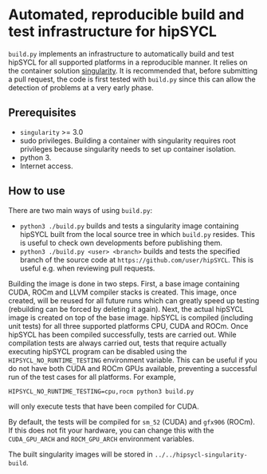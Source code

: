# Automated, reproducible build and test infrastructure for hipSYCL

`build.py` implements an infrastructure to automatically build and test hipSYCL for all supported platforms in a reproducible manner. It relies on the container solution [singularity](https://sylabs.io/docs/). It is recommended that, before submitting a pull request, the code is first tested with `build.py` since this can allow the detection of problems at a very early phase.

## Prerequisites
* `singularity` >= 3.0
* sudo privileges. Building a container with singularity requires root privileges because singularity needs to set up container isolation.
* python 3.
* Internet access.

## How to use

There are two main ways of using `build.py`:
* `python3 ./build.py` builds and tests a singularity image containing hipSYCL built from the local source tree in which `build.py` resides. This is useful to check own developments before publishing them.
* `python3 ./build.py <user> <branch>` builds and tests the specified branch of the source code at `https://github.com/user/hipSYCL`. This is useful e.g. when reviewing pull requests.

Building the image is done in two steps. First, a base image containing CUDA, ROCm and LLVM compiler stacks is created. This image, once created, will be reused for all future runs which can greatly speed up testing (rebuilding can be forced by deleting it again).
Next, the actual hipSYCL image is created on top of the base image. hipSYCL is compiled (including unit tests) for all three supported platforms CPU, CUDA and ROCm.
Once hipSYCL has been compiled successfully, tests are carried out. While compilation tests are always carried out, tests that require actually executing hipSYCL program can be disabled using the `HIPSYCL_NO_RUNTIME_TESTING` environment variable. This can be useful if you do not have both CUDA and ROCm GPUs available, preventing a successful run of the test cases for all platforms. For example,
```
HIPSYCL_NO_RUNTIME_TESTING=cpu,rocm python3 build.py 
```
will only execute tests that have been compiled for CUDA.

By default, the tests will be compiled for `sm_52` (CUDA) and `gfx906` (ROCm). If this does not fit your hardware, you can change this with the `CUDA_GPU_ARCH` and `ROCM_GPU_ARCH` environment variables.

The built singularity images will be stored in `../../hipsycl-singularity-build`.
